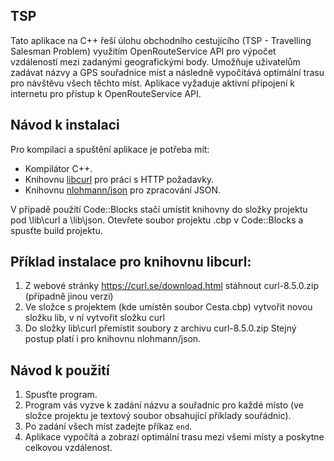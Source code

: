 ﻿## TSP

Tato aplikace na C++ řeší úlohu obchodního cestujícího (TSP - Travelling Salesman Problem) využitím OpenRouteService API pro výpočet vzdáleností mezi zadanými geografickými body. Umožňuje uživatelům zadávat názvy a GPS souřadnice míst a následně vypočítává optimální trasu pro návštěvu všech těchto míst. 
Aplikace vyžaduje aktivní připojení k internetu pro přístup k OpenRouteService API.


## Návod k instalaci

Pro kompilaci a spuštění aplikace je potřeba mít:

-   Kompilátor C++.
-   Knihovnu [libcurl](https://curl.se/download.html) pro práci s HTTP požadavky.
-   Knihovnu [nlohmann/json](https://github.com/nlohmann/json) pro zpracování JSON.

V případě použítí Code::Blocks stačí umístit knihovny do složky projektu pod \lib\curl a \lib\json. Otevřete soubor projektu .cbp v Code::Blocks a spusťte build projektu.

## Příklad instalace pro knihovnu libcurl:

1. Z webové stránky https://curl.se/download.html stáhnout curl-8.5.0.zip (případně jinou verzi)
2. Ve složce s projektem (kde umístěn soubor Cesta.cbp) vytvořit novou složku lib, v ní vytvořit složku curl
3. Do složky lib\curl přemístit soubory z archivu curl-8.5.0.zip 
Stejný postup platí i pro knihovnu nlohmann/json.

## Návod k použití

1.  Spusťte program.
2.  Program vás vyzve k zadání názvu a souřadnic pro každé místo (ve složce projektu je textový soubor obsahující příklady souřádnic).
3.  Po zadání všech míst zadejte příkaz `end`.
4.  Aplikace vypočítá a zobrazí optimální trasu mezi všemi místy a poskytne celkovou vzdálenost.
